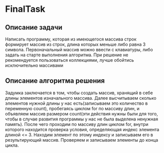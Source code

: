 # FinalTask

## Описание задачи

Написать программу, которая из имеющегося массива строк формирует массив из строк, длина которых меньше либо равна 3 символа. Первоначальный массив можно ввести с клавиатуры, либо задать на старте выполнения алгоритма. При решение не рекомендуется пользоваться коллекциями, лучше обойтись исключительно массивами

## Описание алгоритма решения

Задумка заключается в том, чтобы создать массив, хранящий в себе длины элементов изначального массива. Далее высчитываем сколько элементов нужной длины у нас есть(записываем это количество в переменную count), пробегаясь циклом for по массиву длин, и объявляем массив размером count(эти действия нужны были для того, чтобы в случае развития программы у нас не была выделена ненужная память). После чего проходим по массиву длин циклом for, внутри которого находится проверка условия, определяющая индекс элемента длиной <= 3. Находим элемент по этому индексу и записываем его в результирующий массив. Проверяем и записываем элементы до конца цикла.